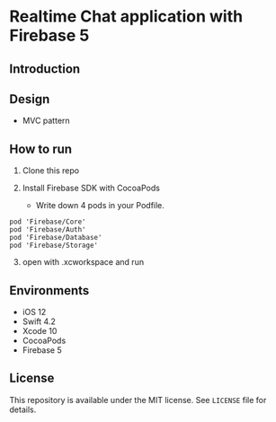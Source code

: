 # Realtime Chat application with Firebase 5

## Introduction

## Design

- MVC pattern

## How to run 

1. Clone this repo

2. Install Firebase SDK with CocoaPods
	- Write down 4 pods in your Podfile.
```
pod 'Firebase/Core'
pod 'Firebase/Auth'
pod 'Firebase/Database'
pod 'Firebase/Storage'
```

3. open with .xcworkspace and run 

## Environments

- iOS 12
- Swift 4.2
- Xcode 10
- CocoaPods
- Firebase 5

## License

This repository is available under the MIT license. 
See `LICENSE` file for details.

